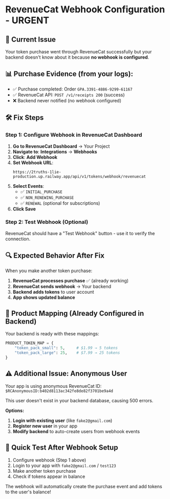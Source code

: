 # RevenueCat Webhook Configuration - URGENT

## 🚨 Current Issue
Your token purchase went through RevenueCat successfully but your backend doesn't know about it because **no webhook is configured**.

## 📊 Purchase Evidence (from your logs):
- ✅ Purchase completed: Order `GPA.3391-4886-9299-61167`
- ✅ RevenueCat API: `POST /v1/receipts 200` (success)
- ❌ Backend never notified (no webhook configured)

## 🛠️ Fix Steps

### Step 1: Configure Webhook in RevenueCat Dashboard

1. **Go to RevenueCat Dashboard** → Your Project
2. **Navigate to**: **Integrations** → **Webhooks**
3. **Click**: **Add Webhook**
4. **Set Webhook URL**: 
   ```
   https://2truths-1lie-production.up.railway.app/api/v1/tokens/webhook/revenuecat
   ```
5. **Select Events**:
   - ✅ `INITIAL_PURCHASE`
   - ✅ `NON_RENEWING_PURCHASE` 
   - ✅ `RENEWAL` (optional for subscriptions)
6. **Click Save**

### Step 2: Test Webhook (Optional)
RevenueCat should have a "Test Webhook" button - use it to verify the connection.

## 🔍 Expected Behavior After Fix

When you make another token purchase:

1. **RevenueCat processes purchase** ✅ (already working)
2. **RevenueCat sends webhook** → Your backend 
3. **Backend adds tokens** to user account
4. **App shows updated balance** 

## 🎯 Product Mapping (Already Configured in Backend)

Your backend is ready with these mappings:
```python
PRODUCT_TOKEN_MAP = {
    "token_pack_small": 5,     # $1.99 → 5 tokens
    "token_pack_large": 25,    # $7.99 → 25 tokens
}
```

## ⚠️ Additional Issue: Anonymous User

Your app is using anonymous RevenueCat ID: `$RCAnonymousID:b402d8113ac342fe8de82f3701be9a4d`

This user doesn't exist in your backend database, causing 500 errors.

**Options:**
1. **Login with existing user** (like `fake2@gmail.com`) 
2. **Register new user** in your app
3. **Modify backend** to auto-create users from webhook events

## 🚀 Quick Test After Webhook Setup

1. Configure webhook (Step 1 above)
2. Login to your app with `fake2@gmail.com` / `test123`
3. Make another token purchase
4. Check if tokens appear in balance

The webhook will automatically create the purchase event and add tokens to the user's balance!
